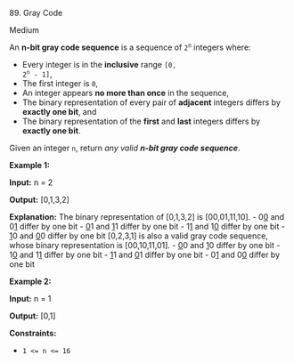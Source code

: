 89\. Gray Code

Medium

An **n-bit gray code sequence** is a sequence of <code>2<sup>n</sup></code> integers where:

*   Every integer is in the **inclusive** range <code>[0, 2<sup>n</sup> - 1]</code>,
*   The first integer is `0`,
*   An integer appears **no more than once** in the sequence,
*   The binary representation of every pair of **adjacent** integers differs by **exactly one bit**, and
*   The binary representation of the **first** and **last** integers differs by **exactly one bit**.

Given an integer `n`, return _any valid **n-bit gray code sequence**_.

**Example 1:**

**Input:** n = 2

**Output:** [0,1,3,2]

**Explanation:** The binary representation of [0,1,3,2] is [00,01,11,10]. - 0<ins>0</ins> and 0<ins>1</ins> differ by one bit - <ins>0</ins>1 and <ins>1</ins>1 differ by one bit - 1<ins>1</ins> and 1<ins>0</ins> differ by one bit - <ins>1</ins>0 and <ins>0</ins>0 differ by one bit [0,2,3,1] is also a valid gray code sequence, whose binary representation is [00,10,11,01]. - <ins>0</ins>0 and <ins>1</ins>0 differ by one bit - 1<ins>0</ins> and 1<ins>1</ins> differ by one bit - <ins>1</ins>1 and <ins>0</ins>1 differ by one bit - 0<ins>1</ins> and 0<ins>0</ins> differ by one bit

**Example 2:**

**Input:** n = 1

**Output:** [0,1]

**Constraints:**

*   `1 <= n <= 16`